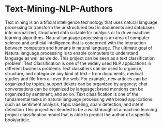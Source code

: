 # Text-Mining-NLP-Authors
Text mining is an artificial intelligence technology that uses natural language processing to transform the unstructured text in documents and databases into normalized, structured data suitable for analysis or to drive machine learning algorithms.  Natural language processing  is an area of computer science and artificial intelligence that is concerned with the interaction between computers and humans in natural language.
The ultimate goal of Natural language processing  is to enable computers to understand language as well as we do.  This project can be seen as a text classification problem. Text Classification is one of the widely used NLP applications in different business problems Text classifiers can be used to organize, structure, and categorize any kind of text – from documents, medical studies and file from all over the web. For example, new articles can be organized by topics; support tickets can be organized by urgency; chat conversations can be organized by language; brand mentions can be organized by sentiment; and so on. 
Text classification is one of the fundamental tasks in natural language processing with broad applications such as sentiment analysis, topic labeling, spam detection, and intent detection This project is intended to be a walkthrough of a machine learning project classification model that is able to predict the author of a specific book/article. 

